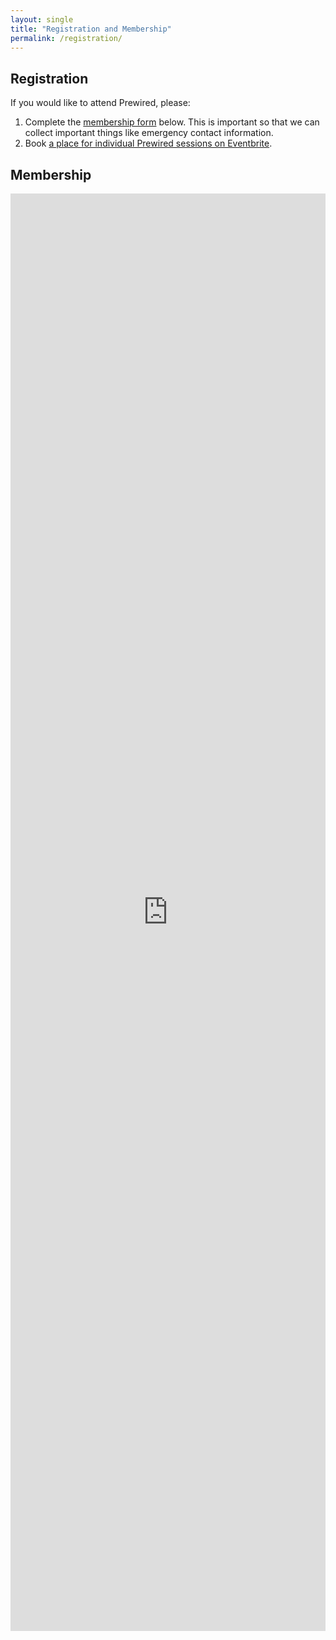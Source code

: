 ```yaml
---
layout: single
title: "Registration and Membership"
permalink: /registration/
---
```


## Registration

If you would like to attend Prewired, please:

1. Complete the [membership form](#membership) below. This is important so that we can collect important things like emergency contact information.
2. Book [a place for individual Prewired sessions on Eventbrite](http://www.eventbrite.co.uk/e/prewired-tickets-12525428895). 


## Membership

<iframe src="https://docs.google.com/forms/d/13LcWvSVkffDn4AI8pS5EUkNZWgXuY4bXD7V780phOSo/viewform?embedded=true" width="100%" height="2300" frameborder="0" marginheight="0" marginwidth="0">Loading...</iframe>
